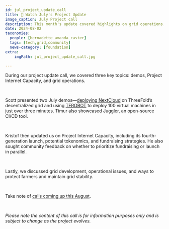 ```yaml
---
id: jul_project_update_call
title: 🍿 Watch July's Project Update
image_caption: July Project call
description: This month's update covered highlights on grid operations, potential tokenomics, Internet Capacity updates, demos, and more.
date: 2024-08-02
taxonomies:
  people: [bernadette_amanda_caster]
  tags: [tech,grid,community]
  news-category: [foundation]
extra:
    imgPath: jul_project_update_call.jpg

---
```


During our project update call, we covered three key topics: demos, Project Internet Capacity, and grid operations.

<br>

Scott presented two July demos—[deploying NextCloud](https://www.youtube.com/watch?v=ZhoY0yLIm3w) on ThreeFold’s decentralized grid and using [TFROBOT](https://www.youtube.com/watch?v=aDGnEQh5SsU) to deploy 100 virtual machines in just over three minutes. Timur also showcased Juggler, an open-source CI/CD tool.

<br>

Kristof then updated us on Project Internet Capacity, including its fourth-generation launch, potential tokenomics, and fundraising strategies. He also sought community feedback on whether to prioritize fundraising or launch in parallel.

<br>

Lastly, we discussed grid development, operational issues, and ways to protect farmers and maintain grid stability.

<br/>

Take note of [calls coming up this August](https://forum.threefold.io/t/community-call-schedule-for-august-2024/4394).

<br/>

*Please note the content of this call is for information purposes only and is subject to change as the project evolves.*




